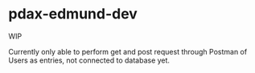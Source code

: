 # pdax-edmund-dev
 
WIP

Currently only able to perform get and post request through Postman of Users as entries, not connected to database yet.
